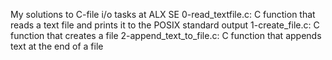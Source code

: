 My solutions to C-file i/o tasks at ALX SE
0-read_textfile.c: C function that reads a text file and prints it to the POSIX standard output
1-create_file.c: C function that creates a file
2-append_text_to_file.c: C function that appends text at the end of a file
